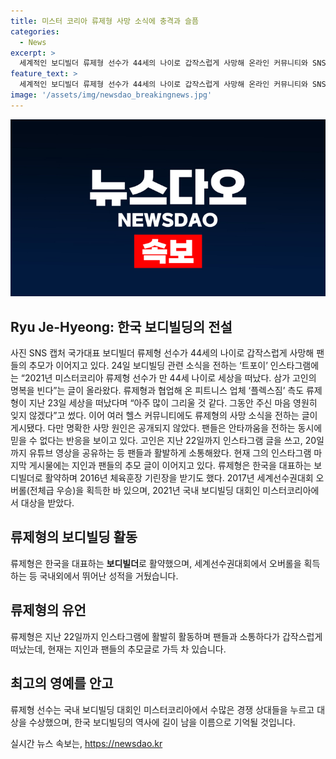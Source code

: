 ```yaml
---
title: 미스터 코리아 류제형 사망 소식에 충격과 슬픔
categories:
  - News
excerpt: >
  세계적인 보디빌더 류제형 선수가 44세의 나이로 갑작스럽게 사망해 온라인 커뮤니티와 SNS를 통해 팬들의 안타까운 추모 속에 그 부재를 앓고 있다. 그의 협업 업체와 여러 헬스 커뮤니티는 류제형 선수의 갑작스러운 사망에 충격을 받고 있으며, 명확한 사망 원인은 아직 공개되지 않았다. 이에 팬들은 그에 대한 믿을 수 없는 반응을 보이고 있다. 류제형 선수는 한국을 대표하는 보디빌더로 활약했으며, 다수의 대회에서 뛰어난 성적을 올린 바 있었다.
feature_text: >
  세계적인 보디빌더 류제형 선수가 44세의 나이로 갑작스럽게 사망해 온라인 커뮤니티와 SNS를 통해 팬들의 안타까운 추모 속에 그 부재를 앓고 있다. 그의 협업 업체와 여러 헬스 커뮤니티는 류제형 선수의 갑작스러운 사망에 충격을 받고 있으며, 명확한 사망 원인은 아직 공개되지 않았다. 이에 팬들은 그에 대한 믿을 수 없는 반응을 보이고 있다. 류제형 선수는 한국을 대표하는 보디빌더로 활약했으며, 다수의 대회에서 뛰어난 성적을 올린 바 있었다.
image: '/assets/img/newsdao_breakingnews.jpg'
---
```


<p><img src="/assets/img/newsdao_breakingnews.jpg" alt="koreaapp 속보" /></p>

<h2>Ryu Je-Hyeong: 한국 보디빌딩의 전설</h2>

<p data-ke-size="size16">사진 SNS 캡처 국가대표 보디빌더 류제형 선수가 44세의 나이로 갑작스럽게 사망해 팬들의 추모가 이어지고 있다. 24일 보디빌딩 관련 소식을 전하는 ‘트포이’ 인스타그램에는 “2021년 미스터코리아 류제형 선수가 만 44세 나이로 세상을 떠났다. 삼가 고인의 명복을 빈다”는 글이 올라왔다. 류제형과 협업해 온 피트니스 업체 ‘플렉스짐’ 측도 류제형이 지난 23일 세상을 떠났다며 “아주 많이 그리울 것 같다. 그동안 주신 마음 영원히 잊지 않겠다”고 썼다. 이어 여러 헬스 커뮤니티에도 류제형의 사망 소식을 전하는 글이 게시됐다. 다만 명확한 사망 원인은 공개되지 않았다. 팬들은 안타까움을 전하는 동시에 믿을 수 없다는 반응을 보이고 있다. 고인은 지난 22일까지 인스타그램 글을 쓰고, 20일까지 유튜브 영상을 공유하는 등 팬들과 활발하게 소통해왔다. 현재 그의 인스타그램 마지막 게시물에는 지인과 팬들의 추모 글이 이어지고 있다. 류제형은 한국을 대표하는 보디빌더로 활약하며 2016년 체육훈장 기린장을 받기도 했다. 2017년 세계선수권대회 오버롤(전체급 우승)을 획득한 바 있으며, 2021년 국내 보디빌딩 대회인 미스터코리아에서 대상을 받았다.</p>

<h2>류제형의 보디빌딩 활동</h2>

<p data-ke-size="size16">류제형은 한국을 대표하는 <b>보디빌더</b>로 활약했으며, 세계선수권대회에서 오버롤을 획득하는 등 국내외에서 뛰어난 성적을 거뒀습니다.</p>

<h2>류제형의 유언</h2>

<p data-ke-size="size16">류제형은 지난 22일까지 인스타그램에 활발히 활동하며 팬들과 소통하다가 갑작스럽게 떠났는데, 현재는 지인과 팬들의 추모글로 가득 차 있습니다.</p>

<h2>최고의 영예를 안고</h2>

<p data-ke-size="size16">류제형 선수는 국내 보디빌딩 대회인 미스터코리아에서 수많은 경쟁 상대들을 누르고 대상을 수상했으며, 한국 보디빌딩의 역사에 길이 남을 이름으로 기억될 것입니다.</p>
실시간 뉴스 속보는, <a href="https://newsdao.kr" rel="dofollow">https://newsdao.kr</a>


